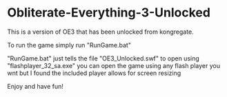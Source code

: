 # Obliterate-Everything-3-Unlocked
This is a version of OE3 that has been unlocked from kongregate.
 
To run the game simply run "RunGame.bat"  

"RunGame.bat" just tells the file "OE3_Unlocked.swf" to open using "flashplayer_32_sa.exe"
you can open the game using any flash player you wnt but I found the included player allows for screen resizing

Enjoy and have fun!
